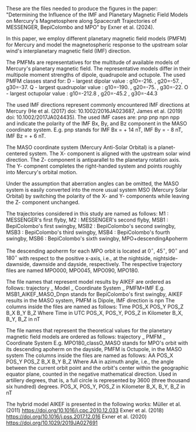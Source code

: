 These are the files needed to produce the figures in the paper:
"Determining the Influence of the IMF and Planetary Magnetic Field Models on Mercury's Magnetosphere along Spacecraft Trajectories of MESSENGER, BepiColombo and MPO" by Exner et al. (2024).

In this paper, we employ different planetary magnetic field models (PMFM) for Mercury and model the magnetospheric response to the upstream solar wind's interplanetary magnetic field (IMF) direction.

The PMFMs are representatives for the multitude of available models of Mercury's planetary magnetic field.
The representative models differ in their multipole moment strengths of dipole, quadrupole and octupole.
The used PMFM classes stand for:
    D - largest dipolar value : g10=-216. , g20=-57. , g30=-37.
    Q - largest quadrupolar value : g10=-190. , g20=-75. , g30=-22.
    O - largest octupolar value : g10=-212.8 , g20=-45.2 , g30=-44.3 

The used IMF directions represent commonly encountered IMF directions at Mercury (He et al. (2017) doi: 10.1002/2016JA023687, James et al. (2019) doi: 10.1002/2017JA024435).
The used IMF cases are:
    pnp
    pnp
    npn
    npp  
and indicate the polarity of the IMF Bx, By, and Bz component in the MASO coordinate system.
E.g. pnp stands for 
    IMF Bx = + 14 nT,
    IMF By = -  8 nT,
    IMF Bz = +  6 nT.

The MASO coordinate system (Mercury Anti-Solar Orbital) is a planet-centered system.
The X- component is aligned with the upstream solar wind direction.
The Z- component is antiparallel to the planetary rotation axis.
The Y- compnent completes the right-handed system and points roughly into Mercury's orbital motion.

Under the assumption that aberration angles can be omitted, 
the MASO system is easily converted into the more usual 
system MSO (Mercury Solar Orbital) by switching the 
polarity of the X- and Y- components while leaving the Z- component unchanged.

The trajectories considered in this study are named as follows:
    M1 : MESSENGER's first flyby,
    M2 : MESSENGER's second flyby,
    MSB1 : BepiColombo's first swingby,
    MSB2 : BepiColombo's second swingby,
    MSB3 : BepiColombo's third swingby,
    MSB4 : BepiColombo's fourth swingby,
    MSB6 : BepiColombo's sixth swingby,
    MPO+descendingApoherm
    
The descending apoherm for each MPO orbit is located at $0^\circ$, $45^\circ$, $90^\circ$ and $180^\circ$ with respect to the positive x-axis, i.e., at the nightside, nightside-dawnside, dawnside and dayside, respectively.
The respective trajectory files are named 
    MPO000, MPO045, MPO090, MPO180.


The file names that represent model results by AIKEF are ordered as follows:
trajectory _ Model _ Coordinate System _ PMFM+IMF
E.g. MSB1_AIKEF_MASO_Dnpn stands for
    BepiColombo's first swingby, AIKEF results in the MASO system, PMFM is Dipole, IMF direction is npn
The columns inside the files are named as follows:
    Time	POS_X	POS_Y	POS_Z	B_X	B_Y	B_Z
Where 
    Time in UTC
    POS_X, POS_Y, POS_Z in Kilometer
    B_X, B_Y, B_Z in nT


The file names that represent the theoretical values for the planetary magnetic field models are ordered as follows:
trajectory _ PMFM _ Coordinate System 
E.g. MPO180_classO_MASO stands for
    MPO's orbit with its descending apoherm on the dayside, PMFM is Octupole, in the MASO system
The columns inside the files are named as follows:
    AA	POS_X	POS_Y	POS_Z	B_X	B_Y	B_Z
Where 
    AA in azimuth angle, i.e., the angle between the current orbit point 
    and the orbit's center within the geographic equator plane, 
    counted in the negative mathematical direction. 
    Used in artillery degrees, that is, a full circle is represented by 3600 (three thousand six hundred) degrees.
    POS_X, POS_Y, POS_Z in Kilometer
    B_X, B_Y, B_Z in nT





The hybrid model AIKEF is presented in the following works:
Müller et al. (2011) https://doi.org/10.1016/j.cpc.2010.12.033 
Exner et al. (2018) https://doi.org/10.1016/j.pss.2017.12.016 
Exner et al. (2020) https://doi.org/10.1029/2019JA027691
